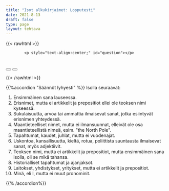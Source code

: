 ```yaml
---
title: "Isot alkukirjaimet: Lopputesti"
date: 2021-8-13
draft: false
type: page
layout: tehtava
---
```


<!-- raw html -->
{{< rawhtml >}}
<link rel="stylesheet" type="text/css" href="/css/monivalinta1.css"/>
<body>
<div id="quiz">

            <p style="text-align:center;" id="question"></p>
 <br>
            <div class="buttons">
            <button id="btn0"><span id="choice0"></span></button> 
            <button id="btn1"><span id="choice1"></span></button>
</div>

</body>

<script>

function Quiz(questions) {
  this.score = 0;
  this.questions = questions;
  this.questionIndex = 0;
}

Quiz.prototype.getQuestionIndex = function() {
  return this.questions[this.questionIndex];
}

Quiz.prototype.guess = function(answer) {
  if (this.getQuestionIndex().isCorrectAnswer(answer)) {
    this.score++;
  } else {
  displayFinalMessage();}

  this.questionIndex++;
}

Quiz.prototype.isEnded = function() {
  return this.questionIndex === this.questions.length;
}

function startOver() {
  location.reload(true);
}

function Question(text, choices, answer) {
  this.text = text;
  this.choices = choices;
  this.answer = answer;
}

Question.prototype.isCorrectAnswer = function(choice) {
  return this.answer === choice;
}

function populate() {
  if (quiz.isEnded()) {
    showScores();
  } else {
    // show question
    var element = document.getElementById("question");
    element.innerHTML = quiz.getQuestionIndex().text;

    // show options
    var choices = quiz.getQuestionIndex().choices;
    for (var i = 0; i < choices.length; i++) {
      var element = document.getElementById("choice" + i);
      element.innerHTML = choices[i];
      guess("btn" + i, choices[i]);
    }

    showProgress();
  }
}

function guess(id, guess) {
  var button = document.getElementById(id);
  button.onclick = function() {
    quiz.guess(guess);
    populate();
  }
}

function showProgress() {
  var currentQuestionNumber = quiz.questionIndex + 1;
  var element = document.getElementById("progress");
  element.innerHTML = "Question " + currentQuestionNumber + " of " + quiz.questions.length;
}

function showScores() {
  var gameOverHTML = "<h1>Aivan mahtavaa!!</h1>";
  gameOverHTML += "<br>Sait kaikki " + quiz.score + " kohtaa oikein!"
  var element = document.getElementById("quiz");
  element.innerHTML = gameOverHTML;
}

function displayFinalMessage() {
  $("#buttons").empty();
  $("#quiz").empty();
  $("#quiz").append('<div id="finalMessage">Oh dear!<br><br>Nyt meni väärin niin että heilahti.<br>Mutta ei se haittaa, kokeile uudestaan!</div>');
  $("#quiz").append('<button id="resetbutton">Takaisin alkuun</button>')
  document.getElementById("resetbutton").onclick = (startOver);
 }

// kysymykset tähän
var questions = [
  new Question("minä", ["i", "I",], "I"),
  new Question("joulu", ["christmas", "Christmas"], "Christmas"),
  new Question("tammikuu", ["january", "January"], "January"),
  new Question("kesä", ["summer", "Summer"], "summer"),
  new Question("sinä", ["you", "You"], "you"),
  new Question("new york", ["New york", "New York"], "New York"),
  new Question("grand canyon", ["the Grand canyon", "the Grand Canyon"], "the Grand Canyon"),
  new Question("suomi", ["finland", "Finland"], "Finland"),
  new Question("suomalainen", ["finnish", "Finnish"], "Finnish"),
  new Question("kapkaupunki", ["Cape town", "Cape Town"], "Cape Town"),
  new Question("uudenvuodenaatto", ["New Year's eve", "New Year's Eve"], "New Year's Eve"),
  new Question("setä roger", ["uncle Roger", "Uncle Roger"], "Uncle Roger"),
  new Question("täti jenny", ["aunt Jenny", "Aunt Jenny"], "Aunt Jenny"),
  new Question("minun tätini", ["my aunt", "my Aunt"], "my aunt"),
  new Question("prinssi harry", ["prince Harry", "Prince Harry"], "Prince Harry"),
  new Question("toinen maailmansota", ["World war II", "World War II"], "World War II"),
  new Question("juutalainen", ["jewish", "Jewish"], "Jewish"),
  new Question("kristitty", ["christian", "Christian"], "Christian"),
  new Question("muslimi", ["a muslim", "a Muslim"], "a Muslim"),
  new Question("oulun yliopisto", ["Oulu university", "Oulu University"], "Oulu University"),
  new Question("monte-criston kreivi", ["the Count of Monte Cristo", "The Count of Monte Cristo"], "The Count of Monte Cristo"),  
  new Question("yhdysvallat", ["the United States of America", "the United States Of America"], "the United States of America"),
];

$('.reset').click(startOver);

var quiz = new Quiz(questions);

populate();
</script>

{{< /rawhtml >}}

{{%accordion "Säännöt lyhyesti" %}}
Isolla seuraavat:
1. Ensimmäinen sana lauseessa.
2. Erisnimet, mutta ei artikkelit ja prepositiot ellei ole teoksen nimi kyseessä.
3. Sukulaisuutta, arvoa tai ammattia ilmaisevat sanat, jotka esiintyvät erisnimen yhteydessä.
4. Maantieteelliset nimet, mutta ei ilmansuunnat, elleivät ole osa maantieteellistä nimeä, esim. "the North Pole".
5. Tapahtumat, kaudet, juhlat, mutta ei vuodenajat.
6. Uskontoa, kansallisuutta, kieltä, rotua, poliittista suuntausta ilmaisevat sanat, myös adjektiivit.
7. Teoksen nimi, mutta ei artikkelit ja prepositiot, mutta ensimmäinen sana isolla, oli se mikä tahansa.
8. Historialliset tapahtumat ja ajanjaksot.
9. Laitokset, yhdistykset, yritykset, mutta ei artikkelit ja prepositiot.
10. Minä, eli I, mutta ei muut pronominit.

{{% /accordion%}}